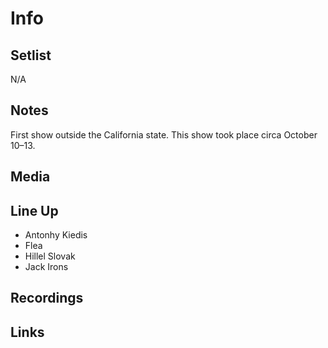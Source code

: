 # Info

## Setlist

N/A


## Notes

First show outside the California state. This show took place circa October 10–13.

## Media

## Line Up
  
* Antonhy Kiedis
* Flea
* Hillel Slovak
* Jack Irons

## Recordings

## Links
